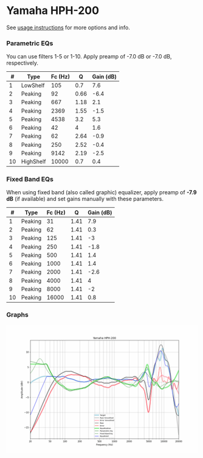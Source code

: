 # Yamaha HPH-200
See [usage instructions](https://github.com/jaakkopasanen/AutoEq#usage) for more options and info.

### Parametric EQs
You can use filters 1-5 or 1-10. Apply preamp of -7.0 dB or -7.0 dB, respectively.

|   # | Type      |   Fc (Hz) |    Q |   Gain (dB) |
|-----|-----------|-----------|------|-------------|
|   1 | LowShelf  |       105 | 0.7  |         7.6 |
|   2 | Peaking   |        92 | 0.66 |        -6.4 |
|   3 | Peaking   |       667 | 1.18 |         2.1 |
|   4 | Peaking   |      2369 | 1.55 |        -1.5 |
|   5 | Peaking   |      4538 | 3.2  |         5.3 |
|   6 | Peaking   |        42 | 4    |         1.6 |
|   7 | Peaking   |        62 | 2.64 |        -0.9 |
|   8 | Peaking   |       250 | 2.52 |        -0.4 |
|   9 | Peaking   |      9142 | 2.19 |        -2.5 |
|  10 | HighShelf |     10000 | 0.7  |         0.4 |

### Fixed Band EQs
When using fixed band (also called graphic) equalizer, apply preamp of **-7.9 dB** (if available) and set gains manually with these parameters.

|   # | Type    |   Fc (Hz) |    Q |   Gain (dB) |
|-----|---------|-----------|------|-------------|
|   1 | Peaking |        31 | 1.41 |         7.9 |
|   2 | Peaking |        62 | 1.41 |         0.3 |
|   3 | Peaking |       125 | 1.41 |        -3   |
|   4 | Peaking |       250 | 1.41 |        -1.8 |
|   5 | Peaking |       500 | 1.41 |         1.4 |
|   6 | Peaking |      1000 | 1.41 |         1.4 |
|   7 | Peaking |      2000 | 1.41 |        -2.6 |
|   8 | Peaking |      4000 | 1.41 |         4   |
|   9 | Peaking |      8000 | 1.41 |        -2   |
|  10 | Peaking |     16000 | 1.41 |         0.8 |

### Graphs
![](./Yamaha%20HPH-200.png)
